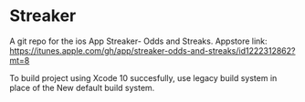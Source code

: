 # Streaker
A git repo for the ios App Streaker- Odds and Streaks. Appstore link: https://itunes.apple.com/gh/app/streaker-odds-and-streaks/id1222312862?mt=8

 To build project using Xcode 10 succesfully, use legacy build system in place of the New default build system.
 
